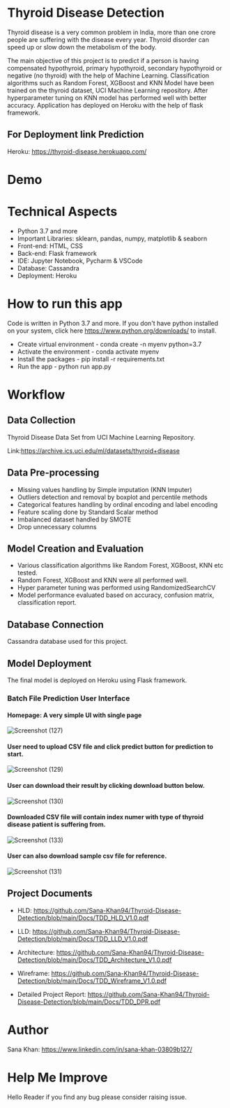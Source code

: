 # Thyroid Disease Detection

Thyroid disease is a very common problem in India, more than one crore people are suffering with the disease every year. Thyroid disorder can speed up or slow down the metabolism of the body.

The main objective of this project is to predict if a person is having compensated hypothyroid, primary hypothyroid, secondary hypothyroid or negative (no thyroid) with the help of Machine Learning. Classification algorithms such as Random Forest, XGBoost and KNN Model have been trained on the thyroid dataset, UCI Machine Learning repository. After hyperparameter tuning on KNN model has performed well with better accuracy. Application has deployed on Heroku with the help of flask framework.

## For Deployment link Prediction
Heroku: https://thyroid-disease.herokuapp.com/

# Demo






# Technical Aspects

- Python 3.7 and more
- Important Libraries: sklearn, pandas, numpy, matplotlib & seaborn
- Front-end: HTML, CSS 
- Back-end: Flask framework
- IDE: Jupyter Notebook, Pycharm & VSCode
- Database: Cassandra 
- Deployment: Heroku

# How to run this app 

Code is written in Python 3.7 and more. If you don't have python installed on your system, click here https://www.python.org/downloads/ to install.

- Create virtual environment - conda create -n myenv python=3.7
- Activate the environment - conda activate myenv
- Install the packages - pip install -r requirements.txt
- Run the app - python run app.py

# Workflow

## Data Collection

Thyroid Disease Data Set from UCI Machine Learning Repository.

Link:https://archive.ics.uci.edu/ml/datasets/thyroid+disease

## Data Pre-processing

- Missing values handling by Simple imputation (KNN Imputer)
- Outliers detection and removal by boxplot and percentile methods
- Categorical features handling by ordinal encoding and label encoding
- Feature scaling done by Standard Scalar method
- Imbalanced dataset handled by SMOTE
- Drop unnecessary columns

## Model Creation and Evaluation

- Various classification algorithms like Random Forest, XGBoost, KNN etc tested.
- Random Forest, XGBoost and KNN were all performed well. 
- Hyper parameter tuning was performed using RandomizedSearchCV
- Model performance evaluated based on accuracy, confusion matrix, classification report.


## Database Connection
Cassandra database used for this project.

## Model Deployment
The final model is deployed on Heroku using Flask framework.



### Batch File Prediction User Interface

#### Homepage: A very simple UI with single page
![Screenshot (127)](https://user-images.githubusercontent.com/72783418/151911749-effe207a-228a-414d-97bc-74a3c83c5aff.png)



#### User need to upload CSV file and click predict button for prediction to start.
![Screenshot (129)](https://user-images.githubusercontent.com/72783418/151911814-1896b89e-d3a7-4669-9ac5-48d98b74962e.png)



#### User can download their result by clicking download button below.
![Screenshot (130)](https://user-images.githubusercontent.com/72783418/151911864-0295fae4-8c32-49af-afee-915f8e341998.png)



#### Downloaded CSV file will contain index numer with type of thyroid disease patient is suffering from.
![Screenshot (133)](https://user-images.githubusercontent.com/72783418/151912091-526182af-fb6c-41b6-bcc8-60de678e2914.png)



#### User can also download sample csv file for reference.
![Screenshot (131)](https://user-images.githubusercontent.com/72783418/151911904-65a610ad-9ca3-4b12-a338-d30f4350acc9.png)






## Project Documents

- HLD:  https://github.com/Sana-Khan94/Thyroid-Disease-Detection/blob/main/Docs/TDD_HLD_V1.0.pdf

- LLD: https://github.com/Sana-Khan94/Thyroid-Disease-Detection/blob/main/Docs/TDD_LLD_V1.0.pdf

- Architecture: https://github.com/Sana-Khan94/Thyroid-Disease-Detection/blob/main/Docs/TDD_Architecture_V1.0.pdf

- Wireframe: https://github.com/Sana-Khan94/Thyroid-Disease-Detection/blob/main/Docs/TDD_Wireframe_V1.0.pdf

- Detailed Project Report: https://github.com/Sana-Khan94/Thyroid-Disease-Detection/blob/main/Docs/TDD_DPR.pdf


# Author

Sana Khan: https://www.linkedin.com/in/sana-khan-03809b127/


# Help Me Improve

Hello Reader if you find any bug please consider raising issue.
